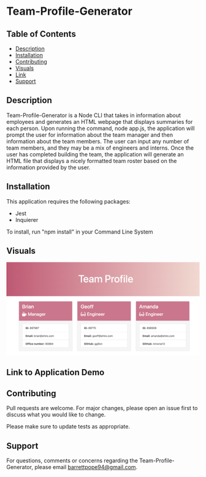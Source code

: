 # Team-Profile-Generator

## Table of Contents
* [Description](#description)
* [Installation](#installation)
* [Contributing](#contributing)
* [Visuals](#visuals)
* [Link](#linktoapplicationdemo)
* [Support](#support)

## Description
Team-Profile-Generator is a Node CLI that takes in information about employees and generates an HTML webpage that displays summaries for each person. Upon running the command, node app.js, the application will prompt the user for information about the team manager and then information about the team members. The user can input any number of team members, and they may be a mix of engineers and interns. Once the user has completed building the team, the application will generate an HTML file that displays a nicely formatted team roster based on the information provided by the user. 

## Installation
This application requires the following packages:
* Jest
* Inquierer

To install, run "npm install" in your Command Line System

## Visuals
![](Assets/app.png)

## Link to Application Demo

## Contributing
Pull requests are welcome. For major changes, please open an issue first to discuss what you would like to change. 

Please make sure to update tests as appropriate.

## Support
For questions, comments or concerns regarding the Team-Profile-Generator, please email barrettpope94@gmail.com.
